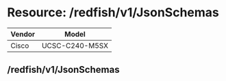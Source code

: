 # Resource: /redfish/v1/JsonSchemas

Vendor | Model
--- | ---
Cisco | UCSC-C240-M5SX

## /redfish/v1/JsonSchemas

```
```

